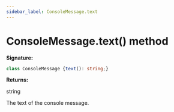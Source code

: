 ```yaml
---
sidebar_label: ConsoleMessage.text
---
```

# ConsoleMessage.text() method

**Signature:**

```typescript
class ConsoleMessage {text(): string;}
```
**Returns:**

string

The text of the console message.

